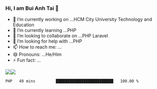 ### Hi, I am Bui Anh Tai 👋

<!--
**buianhtai1205/buianhtai1205** is a ✨ _special_ ✨ repository because its `README.md` (this file) appears on your GitHub profile.

Here are some ideas to get you started:
-->
- 🔭 I’m currently working on ...HCM City University Technology and Education
- 🌱 I’m currently learning ...PHP
- 👯 I’m looking to collaborate on ...PHP Laravel
- 🤔 I’m looking for help with ...PHP
- 📫 How to reach me: ...
- 😄 Pronouns: ...He/Him
- ⚡ Fun fact: ...


<img style="float: left;" src="https://github-readme-stats.vercel.app/api?username=buianhtai1205&show_icons=true&theme=algolia&hide=contribs,prs" >
<img  src="https://github-readme-stats.vercel.app/api/top-langs/?username=buianhtai1205&layout=compact" >

<!--START_SECTION:waka-->

```text
PHP   49 mins         █████████████████████████   100.00 %
```

<!--END_SECTION:waka-->
